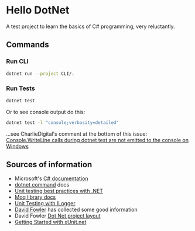 # Hello DotNet

A test project to learn the basics of C# programming, very reluctantly.


## Commands

### Run CLI

```sh
dotnet run --project CLI/.
```

### Run Tests

```sh
dotnet test
```

Or to see console output do this:

```sh
dotnet test -l "console;verbosity=detailed"
```

...see CharlieDigital's comment at the bottom of this issue: [Console.WriteLine calls during dotnet test are not emitted to the console on Windows][7]


## Sources of information

- Microsoft's [C# documentation][1]
- [dotnet command][6] docs
- [Unit testing best practices with .NET][5]
- [Moq library docs][8]
- [Unit Testing with ILogger][9]
- [David Fowler][2] has collected some good information
- David Fowler [Dot Net project layout][3]
- [Getting Started with xUnit.net][4]


[1]: https://docs.microsoft.com/en-us/dotnet/csharp/
[2]: https://github.com/davidfowl
[3]: https://gist.github.com/davidfowl/ed7564297c61fe9ab814
[4]: https://xunit.net/docs/getting-started/netfx/cmdline
[5]: https://docs.microsoft.com/en-us/dotnet/core/testing/unit-testing-best-practices
[6]: https://docs.microsoft.com/en-us/dotnet/core/tools/dotnet
[7]: https://github.com/Microsoft/vstest/issues/799
[8]: https://github.com/moq/moq4
[9]: https://github.com/dotnet-labs/UnitTestingWithILogger

